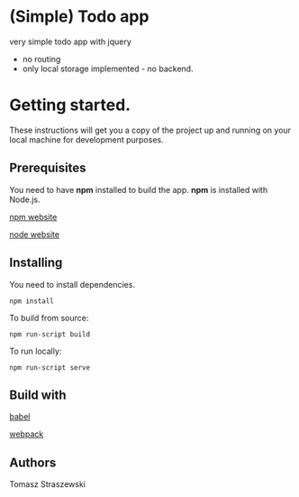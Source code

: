 # (Simple) Todo app

very simple todo app with jquery 

 - no routing
 - only local storage implemented - no backend.

# Getting started.

 These instructions will get you a copy of the project up and running
 on your local machine for development purposes.

## Prerequisites

 You need to have **npm** installed to build the app.
 **npm** is installed with Node.js.
 
 [npm website](https://www.npmjs.com/get-npm)
 
 [node website](https://nodejs.org/en/)

## Installing

 You need to install dependencies.
 
 ```npm install```

 To build from source:

 ```npm run-script build```

 To run locally:

 ```npm run-script serve```
 
## Build with

[babel](https://babeljs.io/)

[webpack](https://webpack.js.org/)

## Authors

Tomasz Straszewski
